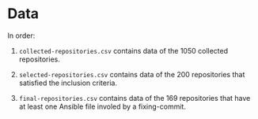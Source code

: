 # Data

In order:

1. `collected-repositories.csv` contains data of the 1050 collected repositories.

2. `selected-repositories.csv` contains data of the 200 repositories that satisfied the inclusion criteria. 

3. `final-repositories.csv` contains data of the 169 repositories that have at least one Ansible file involed by a fixing-commit. 
